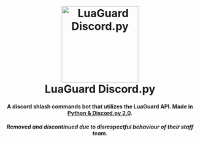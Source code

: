 
<h1 align="center">
  <br>
  <a href="https://luawl.com/"><img src="https://i.imgur.com/Xzg91Pi.png" alt="LuaGuard Discord.py" width="200"></a>
  <br>
  LuaGuard Discord.py
  <br>
</h1>

<h4 align="center">A discord shlash commands bot that utilizes the LuaGuard API. Made in <a href="https://discordpy.readthedocs.io/en/stable/migrating.html" target="_blank">Python & Discord.py 2.0</a>.</h4>

<h5 align="center">
Removed and discontinued due to disrespectful behaviour of their staff team.
</h5>
